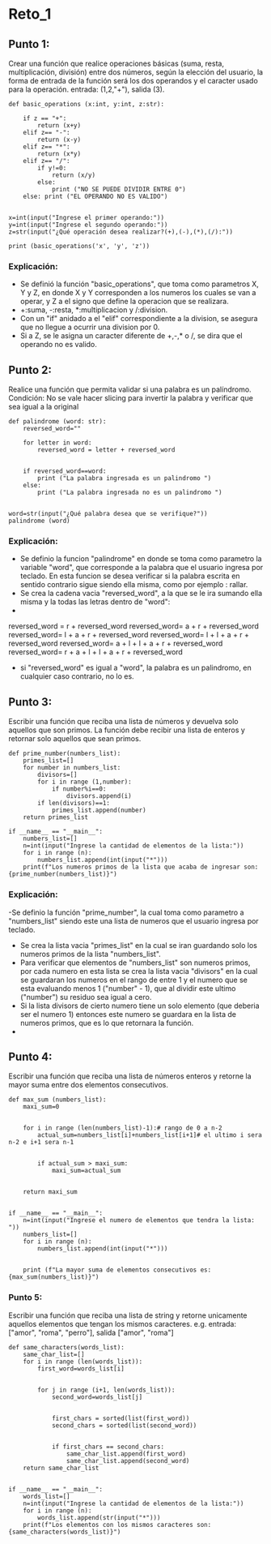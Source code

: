 # Reto_1
## Punto 1:
Crear una función que realice operaciones básicas (suma, resta, multiplicación, división) entre dos números, según la elección del usuario, la forma de entrada de la función será los dos operandos y el caracter usado para la operación. entrada: (1,2,"+"), salida (3).

```
def basic_operations (x:int, y:int, z:str):

    if z == "+":
        return (x+y)
    elif z== "-":
        return (x-y)
    elif z== "*":
        return (x*y)
    elif z== "/":
        if y!=0:
            return (x/y)
        else:
            print ("NO SE PUEDE DIVIDIR ENTRE 0")
    else: print ("EL OPERANDO NO ES VALIDO")
    
        
x=int(input("Ingrese el primer operando:"))
y=int(input("Ingrese el segundo operando:"))
z=str(input("¿Qué operación desea realizar?(+),(-),(*),(/):"))  

print (basic_operations('x', 'y', 'z'))
```
### Explicación:
- Se definió la función "basic_operations", que toma como parametros X, Y y Z, en donde X y Y corresponden a los numeros los cuales se van a operar, y Z a el signo que define la operacion que se realizara.
- +:suma, -:resta, *:multiplicacion y /:division.
- Con un "if" anidado a el "elif" correspondiente a la division, se asegura que no llegue a ocurrir una division por 0.
- Si a Z, se le asigna un caracter diferente de +,-,* o /, se dira que el operando no es valido.
## Punto 2:
Realice una función que permita validar si una palabra es un palíndromo. Condición: No se vale hacer slicing para invertir la palabra y verificar que sea igual a la original
```
def palindrome (word: str):
    reversed_word=""

    for letter in word:
        reversed_word = letter + reversed_word


    if reversed_word==word:
        print ("La palabra ingresada es un palindromo ")
    else:
        print ("La palabra ingresada no es un palindromo ")


word=str(input("¿Qué palabra desea que se verifique?"))
palindrome (word)
```
### Explicación:
- Se definio la funcion "palindrome" en donde se toma como parametro la variable "word", que corresponde a la palabra que el usuario ingresa por teclado. En esta funcion se desea verificar si la palabra escrita en sentido contrario sigue siendo ella misma, como por ejemplo : rallar.
- Se crea la cadena vacia "reversed_word", a la que se le ira sumando ella misma y la todas las letras dentro de "word":
-  
reversed_word = r + reversed_word
reversed_word= a + r + reversed_word
reversed_word= l + a + r + reversed_word
reversed_word= l + l + a + r + reversed_word
reversed_word= a + l + l + a + r + reversed_word
reversed_word= r + a + l + l + a + r + reversed_word

- si "reversed_word" es igual a "word", la palabra es un palindromo, en cualquier caso contrario, no lo es.

## Punto 3:
Escribir una función que reciba una lista de números y devuelva solo aquellos que son primos. La función debe recibir una lista de enteros y retornar solo aquellos que sean primos.
```
def prime_number(numbers_list):
    primes_list=[]
    for number in numbers_list:
        divisors=[]
        for i in range (1,number):
            if number%i==0:
                divisors.append(i)
        if len(divisors)==1:
            primes_list.append(number)
    return primes_list
   
if __name__ == "__main__":
    numbers_list=[]
    n=int(input("Ingrese la cantidad de elementos de la lista:"))
    for i in range (n):
        numbers_list.append(int(input("*")))
    print(f"Los numeros primos de la lista que acaba de ingresar son: {prime_number(numbers_list)}")
```
### Explicación: 
-Se definio la función "prime_number", la cual toma como parametro a "numbers_list" siendo este una lista de numeros que el usuario ingresa por teclado.
- Se crea la lista vacia "primes_list" en la cual se iran guardando solo los numeros primos de la lista "numbers_list".
- Para verificar que elementos de "numbers_list" son numeros primos, por cada numero en esta lista se crea la lista vacia "divisors" en la cual se guardaran los numeros en el rango de entre 1 y el numero que se esta evaluando menos 1 ("number" - 1), que al dividir este ultimo ("number") su residuo sea igual a cero.
- Si la lista divisors de cierto numero tiene un solo elemento (que deberia ser el numero 1) entonces este numero se guardara en la lista de numeros primos, que es lo que retornara la función.
- 
## Punto 4:
Escribir una función que reciba una lista de números enteros y retorne la mayor suma entre dos elementos consecutivos.
```
def max_sum (numbers_list):
    maxi_sum=0


    for i in range (len(numbers_list)-1):# rango de 0 a n-2
        actual_sum=numbers_list[i]+numbers_list[i+1]# el ultimo i sera n-2 e i+1 sera n-1


        if actual_sum > maxi_sum:
            maxi_sum=actual_sum


    return maxi_sum


if __name__ == "__main__":      
    n=int(input("Ingrese el numero de elementos que tendra la lista: "))
    numbers_list=[]
    for i in range (n):
        numbers_list.append(int(input("*")))


    print (f"La mayor suma de elementos consecutivos es: {max_sum(numbers_list)}")
```
### Punto 5:
Escribir una función que reciba una lista de string y retorne unicamente aquellos elementos que tengan los mismos caracteres. e.g. entrada: ["amor", "roma", "perro"], salida ["amor", "roma"]
```
def same_characters(words_list):
    same_char_list=[]
    for i in range (len(words_list)):
        first_word=words_list[i]


        for j in range (i+1, len(words_list)):
            second_word=words_list[j]


            first_chars = sorted(list(first_word))
            second_chars = sorted(list(second_word))


            if first_chars == second_chars:
                same_char_list.append(first_word)
                same_char_list.append(second_word)
    return same_char_list


if __name__ == "__main__":
    words_list=[]
    n=int(input("Ingrese la cantidad de elementos de la lista:"))
    for i in range (n):
        words_list.append(str(input("*")))
    print(f"Los elementos con los mismos caracteres son: {same_characters(words_list)}")
```
